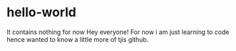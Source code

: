 # hello-world
It contains nothing for now
Hey everyone!
For now i am just learning to code hence wanted to know a little more of tjis github.
